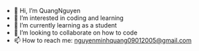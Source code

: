 - 👋 Hi, I’m QuangNguyen
- 👀 I’m interested in coding and learning
- 🌱 I’m currently learning as a student
- 💞️ I’m looking to collaborate on how to code
- 📫 How to reach me: nguyenminhquang09012005@gmail.com

<!---
QuangNguyen090105/QuangNguyen090105 is a ✨ special ✨ repository because its `README.md` (this file) appears on your GitHub profile.
You can click the Preview link to take a look at your changes.
--->
